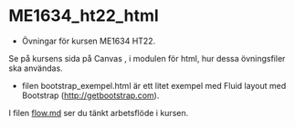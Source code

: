 # ME1634_ht22_html

* Övningar för kursen ME1634 HT22.

Se på kursens sida på Canvas , i modulen för html, hur dessa övningsfiler ska användas.

- filen bootstrap_exempel.html är ett litet exempel med Fluid layout med Bootstrap (http://getbootstrap.com).


I filen [flow.md](https://github.com/MEGUL22h/ME1634_ht22_html/blob/main/flow.md) ser du tänkt arbetsflöde i kursen.
